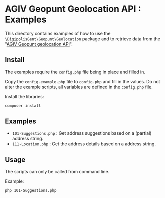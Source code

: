 # AGIV Geopunt Geolocation API : Examples

This directory contains examples of how to use the
`\DigipolisGent\Geopunt\Geolocation` package and to retrieve data
from the "[AGIV Geopunt geolocation API][geolocation.api]".

## Install

The examples require the `config.php` file being in place and filled in.

Copy the `config.example.php` file to `config.php` and fill in the
values. Do not alter the example scripts, all variables are defined in
the `config.php` file.

Install the libraries:

```bash
composer install
```

## Examples

* `101-Suggestions.php` : Get address suggestions based on a (partial) address
  string.
* `111-Location.php` : Get the address details based on a address string.

## Usage

The scripts can only be called from command line.

Example:

```bash
php 101-Suggestions.php
```

[geolocation.api]: https://loc.geopunt.be/
